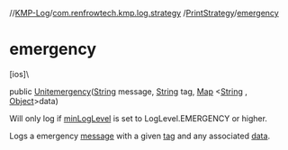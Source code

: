 //[KMP-Log](../../../index.md)/[com.renfrowtech.kmp.log.strategy](../index.md)
/[PrintStrategy](index.md)/[emergency](emergency.md)

# emergency

[ios]\

public [Unit](https://kotlinlang.org/api/latest/jvm/stdlib/kotlin/-unit/index.html)[emergency](emergency.md)([String](https://developer.android.com/reference/kotlin/java/lang/String.html)
message, [String](https://developer.android.com/reference/kotlin/java/lang/String.html)
tag, [Map](https://developer.android.com/reference/kotlin/java/util/Map.html)
&lt;[String](https://developer.android.com/reference/kotlin/java/lang/String.html)
, [Object](https://developer.android.com/reference/kotlin/java/lang/Object.html)&gt;data)

Will only log if [minLogLevel](index.md#-385182634%2FProperties%2F-1207404352) is set to
LogLevel.EMERGENCY or higher.

Logs a emergency [message](emergency.md) with a given [tag](emergency.md) and any
associated [data](emergency.md).
